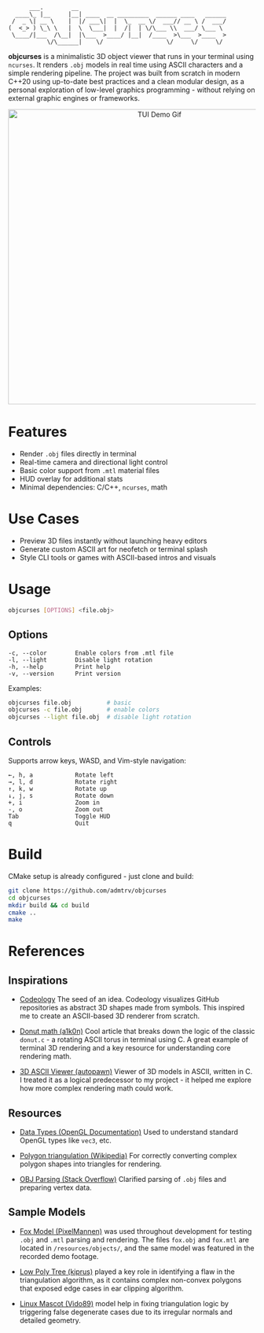 
```
      ___.        __                                          
  ____\_ |__     |__| ____  __ _________  ______ ____   ______
 /  _ \| __ \    |  |/ ___\|  |  \_  __ \/  ___// __ \ /  ___/
(  <_> ) \_\ \   |  \  \___|  |  /|  | \/\___ \\  ___/ \___ \ 
 \____/|___  /\__|  |\___  >____/ |__|  /____  >\___  >____  >
           \/\______|    \/                  \/     \/     \/ 
```

**objcurses** is a minimalistic 3D object viewer that runs in your terminal using `ncurses`. It renders `.obj` models in real time using ASCII characters and a simple rendering pipeline. The project was built from scratch in modern C++20 using up-to-date best practices and a clean modular design, as a personal exploration of low-level graphics programming - without relying on external graphic engines or frameworks.

<p align="center">
  <img src="resources/images/demo.gif" alt="TUI Demo Gif" width="600">
</p>

# Features

- Render `.obj` files directly in terminal
- Real-time camera and directional light control
- Basic color support from `.mtl` material files
- HUD overlay for additional stats
- Minimal dependencies: C/C++, `ncurses`, math

# Use Cases

* Preview 3D files instantly without launching heavy editors
* Generate custom ASCII art for neofetch or terminal splash
* Style CLI tools or games with ASCII-based intros and visuals


# Usage

```bash
objcurses [OPTIONS] <file.obj>
```

## Options

```
-c, --color        Enable colors from .mtl file
-l, --light        Disable light rotation
-h, --help         Print help
-v, --version      Print version
```

Examples:

```bash
objcurses file.obj          # basic
objcurses -c file.obj       # enable colors
objcurses --light file.obj  # disable light rotation

```

## Controls

Supports arrow keys, WASD, and Vim-style navigation:

```
←, h, a            Rotate left
→, l, d            Rotate right
↑, k, w            Rotate up
↓, j, s            Rotate down
+, i               Zoom in
-, o               Zoom out
Tab                Toggle HUD
q                  Quit
```

# Build

CMake setup is already configured - just clone and build:

```bash
git clone https://github.com/admtrv/objcurses
cd objcurses
mkdir build && cd build
cmake ..
make
```

# References

## Inspirations

* [Codeology](http://codeology.kunstu.com/)
  The seed of an idea. Codeology visualizes GitHub repositories as abstract 3D shapes made from symbols. This inspired me to create an ASCII-based 3D renderer from scratch.

* [Donut math (a1k0n)](https://www.a1k0n.net/2011/07/20/donut-math.html)
  Cool article that breaks down the logic of the classic `donut.c` - a rotating ASCII torus in terminal using C. A great example of terminal 3D rendering and a key resource for understanding core rendering math.

* [3D ASCII Viewer (autopawn)](https://github.com/autopawn/3d-ascii-viewer)
  Viewer of 3D models in ASCII, written in C. I treated it as a logical predecessor to my project - it helped me explore how more complex rendering math could work.

## Resources

* [Data Types (OpenGL Documentation)](https://www.khronos.org/opengl/wiki/Data_Type_%28GLSL%29)
  Used to understand standard OpenGL types like `vec3`, etc.

* [Polygon triangulation (Wikipedia)](https://en.wikipedia.org/wiki/Polygon_triangulation)
  For correctly converting complex polygon shapes into triangles for rendering.

* [OBJ Parsing (Stack Overflow)](https://stackoverflow.com/questions/52824956/how-can-i-parse-a-simple-obj-file-into-triangles)
  Clarified parsing of `.obj` files and preparing vertex data.

## Sample Models

* [Fox Model (PixelMannen)](https://opengameart.org/content/fox-and-shiba) was used throughout development for testing `.obj` and `.mtl` parsing and rendering. The files `fox.obj` and `fox.mtl` are located in `/resources/objects/`, and the same model was featured in the recorded demo footage.

* [Low Poly Tree (kiprus)](https://free3d.com/3d-model/low_poly_tree-816203.html) played a key role in identifying a flaw in the triangulation algorithm, as it contains complex non-convex polygons that exposed edge cases in ear clipping algorithm.

* [Linux Mascot (Vido89)](https://blendswap.com/blend/23774) model help in fixing triangulation logic by triggering false degenerate cases due to its irregular normals and detailed geometry.
